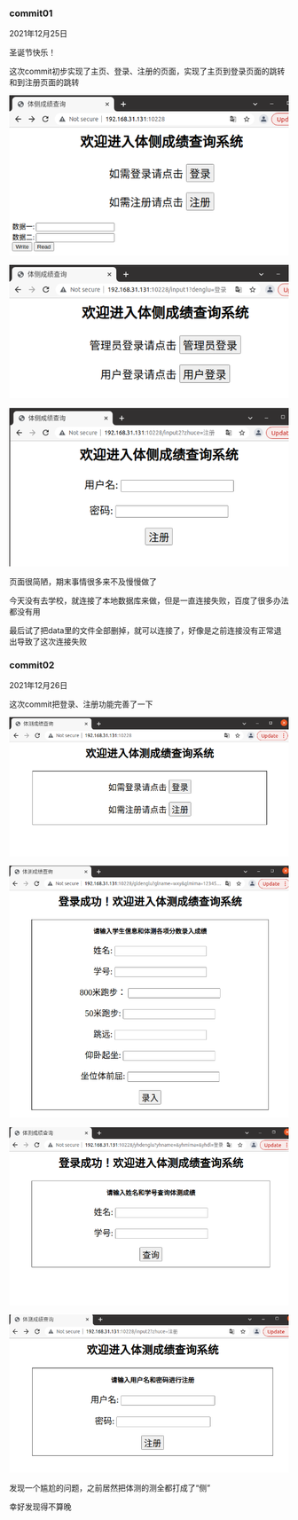 ### commit01

2021年12月25日

圣诞节快乐！

这次commit初步实现了主页、登录、注册的页面，实现了主页到登录页面的跳转和到注册页面的跳转

![image-20211225080617866](image-20211225080617866.png)

![image-20211225080713432](image-20211225080713432.png)

![image-20211225080752115](image-20211225080752115.png)

页面很简陋，期末事情很多来不及慢慢做了

今天没有去学校，就连接了本地数据库来做，但是一直连接失败，百度了很多办法都没有用

最后试了把data里的文件全部删掉，就可以连接了，好像是之前连接没有正常退出导致了这次连接失败

### commit02

2021年12月26日

这次commit把登录、注册功能完善了一下

![image-20211226033347543](image-20211226033347543.png)

![image-20211226033500737](image-20211226033500737.png)

![image-20211226033530732](image-20211226033530732.png)

![image-20211226033627812](image-20211226033627812.png)

发现一个尴尬的问题，之前居然把体测的测全都打成了“侧”

幸好发现得不算晚

